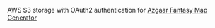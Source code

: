 AWS S3 storage with OAuth2 authentication for <a href="https://azgaar.github.io/Fantasy-Map-Generator/" target="_blank">Azgaar Fantasy Map Generator</a>

